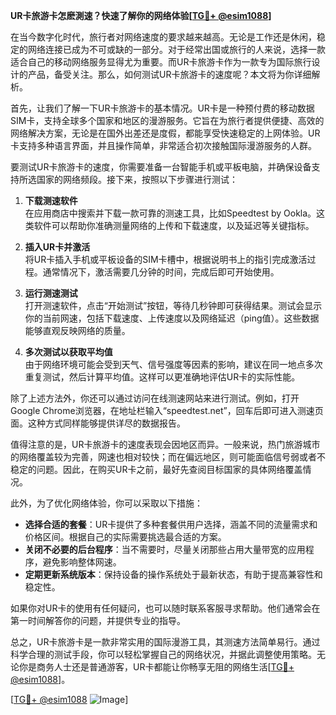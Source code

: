 **UR卡旅游卡怎麽測速？快速了解你的网络体验[[TG💪+ @esim1088](https://t.me/s/esim1088)]**

在当今数字化时代，旅行者对网络速度的要求越来越高。无论是工作还是休闲，稳定的网络连接已成为不可或缺的一部分。对于经常出国或旅行的人来说，选择一款适合自己的移动网络服务显得尤为重要。而UR卡旅游卡作为一款专为国际旅行设计的产品，备受关注。那么，如何测试UR卡旅游卡的速度呢？本文将为你详细解析。

首先，让我们了解一下UR卡旅游卡的基本情况。UR卡是一种预付费的移动数据SIM卡，支持全球多个国家和地区的漫游服务。它旨在为旅行者提供便捷、高效的网络解决方案，无论是在国外出差还是度假，都能享受快速稳定的上网体验。UR卡支持多种语言界面，并且操作简单，非常适合初次接触国际漫游服务的人群。

要测试UR卡旅游卡的速度，你需要准备一台智能手机或平板电脑，并确保设备支持所选国家的网络频段。接下来，按照以下步骤进行测试：

1. **下载测速软件**  
   在应用商店中搜索并下载一款可靠的测速工具，比如Speedtest by Ookla。这类软件可以帮助你准确测量网络的上传和下载速度，以及延迟等关键指标。

2. **插入UR卡并激活**  
   将UR卡插入手机或平板设备的SIM卡槽中，根据说明书上的指引完成激活过程。通常情况下，激活需要几分钟的时间，完成后即可开始使用。

3. **运行测速测试**  
   打开测速软件，点击“开始测试”按钮，等待几秒钟即可获得结果。测试会显示你的当前网速，包括下载速度、上传速度以及网络延迟（ping值）。这些数据能够直观反映网络的质量。

4. **多次测试以获取平均值**  
   由于网络环境可能会受到天气、信号强度等因素的影响，建议在同一地点多次重复测试，然后计算平均值。这样可以更准确地评估UR卡的实际性能。

除了上述方法外，你还可以通过访问在线测速网站来进行测试。例如，打开Google Chrome浏览器，在地址栏输入“speedtest.net”，回车后即可进入测速页面。这种方式同样能够提供详尽的数据报告。

值得注意的是，UR卡旅游卡的速度表现会因地区而异。一般来说，热门旅游城市的网络覆盖较为完善，网速也相对较快；而在偏远地区，则可能面临信号弱或者不稳定的问题。因此，在购买UR卡之前，最好先查阅目标国家的具体网络覆盖情况。

此外，为了优化网络体验，你可以采取以下措施：
- **选择合适的套餐**：UR卡提供了多种套餐供用户选择，涵盖不同的流量需求和价格区间。根据自己的实际需要挑选最合适的方案。
- **关闭不必要的后台程序**：当不需要时，尽量关闭那些占用大量带宽的应用程序，避免影响整体网速。
- **定期更新系统版本**：保持设备的操作系统处于最新状态，有助于提高兼容性和稳定性。

如果你对UR卡的使用有任何疑问，也可以随时联系客服寻求帮助。他们通常会在第一时间解答你的问题，并提供专业的指导。

总之，UR卡旅游卡是一款非常实用的国际漫游工具，其测速方法简单易行。通过科学合理的测试手段，你可以轻松掌握自己的网络状况，并据此调整使用策略。无论你是商务人士还是普通游客，UR卡都能让你畅享无阻的网络生活[[TG💪+ @esim1088](https://t.me/s/esim1088)]。

[[TG💪+ @esim1088](https://t.me/s/esim1088) ![Image](https://i.postimg.cc/4NQfJmqS/Snipaste-2025-05-13-00-14-12.png)]